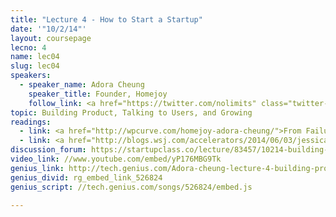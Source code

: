 ```yaml
---
title: "Lecture 4 - How to Start a Startup"
date: '"10/2/14"'
layout: coursepage
lecno: 4
name: lec04
slug: lec04
speakers:
  - speaker_name: Adora Cheung
    speaker_title: Founder, Homejoy
    follow_link: <a href="https://twitter.com/nolimits" class="twitter-follow-button" data-show-count="false" data-show-screen-name="true">Follow @nolimits</a>
topic: Building Product, Talking to Users, and Growing
readings:
  - link: <a href="http://wpcurve.com/homejoy-adora-cheung/">From Failure to $37M in Funding with Adora Chueng</a>
  - link: <a href="http://blogs.wsj.com/accelerators/2014/06/03/jessica-livingston-why-startups-need-to-focus-on-sales-not-marketing/">Why Startups Need to Focus on Sales, Not Marketing</a> by Jessica Livingston
discussion_forum: https://startupclass.co/lecture/83457/10214-building-product-talking-to-users-and-growingbrbadora-cheungb-ifounder-homejoyi----
video_link: //www.youtube.com/embed/yP176MBG9Tk
genius_link: http://tech.genius.com/Adora-cheung-lecture-4-building-product-talking-to-users-and-growing-annotated
genius_divid: rg_embed_link_526824
genius_script: //tech.genius.com/songs/526824/embed.js

---
```

